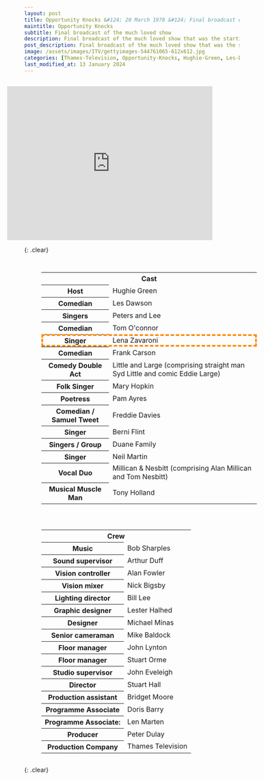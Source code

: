 ```yaml
---
layout: post
title: Opportunity Knocks &#124; 20 March 1978 &#124; Final broadcast of the much loved show
maintitle: Opportunity Knocks
subtitle: Final broadcast of the much loved show
description: Final broadcast of the much loved show that was the starting block for so many stars.
post_description: Final broadcast of the much loved show that was the starting block for so many stars.
image: /assets/images/ITV/gettyimages-544761065-612x612.jpg
categories: [Thames-Television, Opportunity-Knocks, Hughie-Green, Les-Dawson, OnThisDay20March, Year-1978]
last_modified_at: 13 January 2024
---
```


<figure class="fig3">
<div class="responsive-video">
<iframe width="480px" height="360px" src="https://www.youtube.com/embed/dgdObwe1AtU?rel=0&showinfo=1" frameborder="0" allowfullscreen></iframe>
</div>
</figure>

{: .clear}

<figure class="fig1">
<table>
<tr><th colspan="2" id="tables">Cast</th></tr>
<tr><th>Host</th><td>Hughie Green</td></tr>
<tr><th>Comedian</th><td>Les Dawson</td></tr>
<tr><th>Singers</th><td>Peters and Lee</td></tr>
<tr><th>Comedian</th><td>Tom O'connor</td></tr>
<tr style="outline: 4px dashed darkorange; outline-offset: -4px;" id="lz"><th>Singer</th><td>Lena Zavaroni</td></tr>
<tr><th>Comedian</th><td>Frank Carson</td></tr>
<tr><th>Comedy Double Act</th><td>Little and Large (comprising straight man Syd Little and comic Eddie Large)</td></tr>
<tr><th>Folk Singer</th><td>Mary Hopkin</td></tr>
<tr><th>Poetress</th><td>Pam Ayres</td></tr>
<tr><th>Comedian / Samuel Tweet</th><td>Freddie Davies</td></tr>
<tr><th>Singer</th><td>Berni Flint</td></tr>
<tr><th>Singers / Group</th><td>Duane Family</td></tr>
<tr><th>Singer</th><td>Neil Martin</td></tr>
<tr><th>Vocal Duo</th><td>Millican &amp; Nesbitt (comprising Alan Millican and Tom Nesbitt)</td></tr>
<tr><th>Musical Muscle Man</th><td>Tony Holland</td></tr>
</table>
</figure>

<figure class="fig2">
<table>
<tr><th colspan="2">Crew</th></tr>
<tr><th>Music</th><td>Bob Sharples</td></tr>
<tr><th>Sound supervisor</th><td>Arthur Duff</td></tr>
<tr><th>Vision controller</th><td>Alan Fowler</td></tr>
<tr><th>Vision mixer</th><td>Nick Bigsby</td></tr>
<tr><th>Lighting director</th><td>Bill Lee</td></tr>
<tr><th>Graphic designer</th><td>Lester Halhed</td></tr>
<tr><th>Designer</th><td>Michael Minas</td></tr>
<tr><th>Senior cameraman</th><td>Mike Baldock</td></tr>
<tr><th>Floor manager</th><td>John Lynton</td></tr>
<tr><th>Floor manager</th><td>Stuart Orme</td></tr>
<tr><th>Studio supervisor</th><td>John Eveleigh</td></tr>
<tr><th>Director</th><td>Stuart Hall</td></tr>
<tr><th>Production assistant</th><td>Bridget Moore</td></tr>
<tr><th>Programme Associate</th><td>Doris Barry</td></tr>
<tr><th>Programme Associate:</th><td>Len Marten</td></tr>
<tr><th>Producer</th><td>Peter Dulay</td></tr>
<tr><th>Production Company</th><td>Thames Television</td></tr>
</table>
</figure>

<br />{: .clear}

<style>
.fig1 {float:left; width:49%;}

.fig2 {float:right; width:49%;}

.fig3 {float:right; width:100%;}

figcaption {float:left; width:100%;}

@media screen and (orientation:portrait) {
.fig1, .fig2 {float:left; width:100%;}
figcaption {float:left; width:100%; margin-bottom: 10px;}
}
</style>


